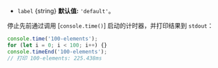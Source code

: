 <!-- YAML
added: v0.1.104
changes:
  - version: v6.0.0
    pr-url: https://github.com/nodejs/node/pull/5901
    description: This method no longer supports multiple calls that don’t map
                 to individual `console.time()` calls; see below for details.
-->
* `label` {string} **默认值:** `'default'`。

停止先前通过调用 [`console.time()`] 启动的计时器，并打印结果到 `stdout`：

```js
console.time('100-elements');
for (let i = 0; i < 100; i++) {}
console.timeEnd('100-elements');
// 打印 100-elements: 225.438ms
```


